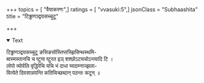 +++
topics = [ "वैयाकरणः",]
ratings = [ "vvasuki:5",]
jsonClass = "Subhaashita"
title = "टिढ्ढाणञ्द्वयसच्चुटू"

+++

<details open><summary>Text</summary>

टिढ्ढाणञ्द्वयसच्चुटू ङसिङसोस्तिप्तस्झिसिप्थस्थमि-  
ब्वस्मस्तानचि च ष्टुना ष्टुरत इञ् शश्छोऽट्यचोऽन्त्यादि टि ।  
लोपो व्योर्वलि वृद्धिरेचि यचि भं दाधा घ्वदाम्नाज्झला-  
वित्येते दिवसान्नयन्ति कतिचिच्छब्दान् पठन्तः कटून् ॥
</details>
